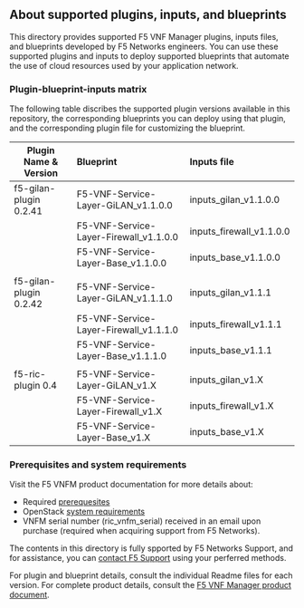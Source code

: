 ## About supported plugins, inputs, and blueprints
This directory provides supported F5 VNF Manager plugins, inputs files, and blueprints developed by F5 Networks engineers. You can use these supported plugins and inputs to deploy supported blueprints that automate the use of cloud resources used by your application network. 

### Plugin-blueprint-inputs matrix
The following table discribes the supported plugin versions available in this repository, the corresponding blueprints you can deploy using that plugin, and the corresponding plugin file for customizing the blueprint.

| Plugin Name & Version         | Blueprint                                  | Inputs file                                |
| ------------------------------| :------------------------------------------| :------------------------------------------|
| f5-gilan-plugin 0.2.41        | F5-VNF-Service-Layer-GiLAN_v1.1.0.0        | inputs_gilan_v1.1.0.0                      |
|                               | F5-VNF-Service-Layer-Firewall_v1.1.0.0     | inputs_firewall_v1.1.0.0                   |
|                               | F5-VNF-Service-Layer-Base_v1.1.0.0         | inputs_base_v1.1.0.0                       |
|                               |                                            |                                            |
| f5-gilan-plugin 0.2.42        | F5-VNF-Service-Layer-GiLAN_v1.1.1.0        | inputs_gilan_v1.1.1                        |
|                               | F5-VNF-Service-Layer-Firewall_v1.1.1.0     | inputs_firewall_v1.1.1                     |
|                               | F5-VNF-Service-Layer-Base_v1.1.1.0         | inputs_base_v1.1.1                         |
|                               |                                            |                                            |
| f5-ric-plugin 0.4             | F5-VNF-Service-Layer-GiLAN_v1.X            | inputs_gilan_v1.X                          |
|                               | F5-VNF-Service-Layer-Firewall_v1.X         | inputs_firewall_v1.X                       |
|                               | F5-VNF-Service-Layer-Base_v1.X             | inputs_base_v1.X                           |


### Prerequisites and system requirements
Visit the F5 VNFM product documentation for more details about:
- Required <a href="https://clouddocs.f5.com/cloud/nfv/latest/setup.html#prerequisites" target="_blank">prerequesites</a>  
- OpenStack [system requirements](https://clouddocs.f5.com/cloud/nfv/latest/setup.html#private-cloud-environment-setup)
- VNFM serial number (ric_vnfm_serial) received in an email upon purchase (required when acquiring support from F5 Networks).

The contents in this directory is fully spported by F5 Networks Support, and for assistance, you can [contact F5 Support](https://www.f5.com/company/contact/regional-offices#product-support) using your perferred methods.

For plugin and blueprint details, consult the individual Readme files for each version. For complete product details, consult the [F5 VNF Manager product document](https://clouddocs.f5.com/cloud/nfv/latest/). 

